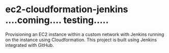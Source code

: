 # ec2-cloudformation-jenkins  ....coming.... testing.....
Provisioning an EC2 instance within a custom network with Jenkins running on the instance using Cloudformation. This project is built using Jenkins integrated with GitHub. 
